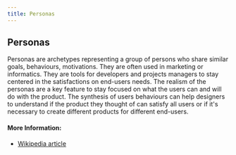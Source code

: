 ```yaml
---
title: Personas
---
```

## Personas
Personas are archetypes representing a group of persons who share similar goals, behaviours, motivations. They are often used in marketing or informatics. They are tools for developers and projects managers to stay centered in the satisfactions on end-users needs. The realism of the personas are a key feature to stay focused on what the users can and will do with the product.
The synthesis of users behaviours can help designers to understand if the product they thought of can satisfy all users or if it's necessary to create different products for different end-users.

#### More Information:
<!-- Please add any articles you think might be helpful to read before writing the article -->
* <a href='https://en.wikipedia.org/wiki/Persona_(user_experience)' target='_blank' rel='nofollow'>Wikipedia article</a>


